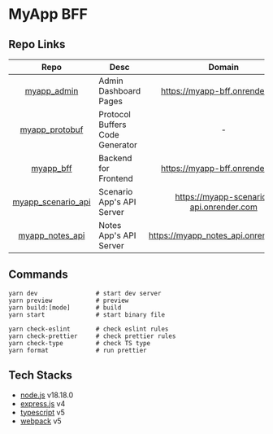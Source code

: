 # MyApp BFF

## Repo Links

|                                 Repo                                  | Desc                            |                 Domain                  | Port |
| :-------------------------------------------------------------------: | ------------------------------- | :-------------------------------------: | :--: |
|        [myapp_admin](https://github.com/BlaxBerry/myapp_admin)        | Admin Dashboard Pages           |     https://myapp-bff.onrender.com      | 3000 |
|     [myapp_protobuf](https://github.com/BlaxBerry/myapp_protobuf)     | Protocol Buffers Code Generator |                    -                    |  -   |
|          [myapp_bff](https://github.com/BlaxBerry/myapp_bff)          | Backend for Frontend            |     https://myapp-bff.onrender.com      | 8080 |
| [myapp_scenario_api](https://github.com/BlaxBerry/myapp_scenario_api) | Scenario App's API Server       | https://myapp-scenario-api.onrender.com | 8000 |
|    [myapp_notes_api](https://github.com/BlaxBerry/myapp_notes_api)    | Notes App's API Server          |  https://myapp_notes_api.onrender.com   | 8400 |

## Commands

```shell
yarn dev                # start dev server
yarn preview            # preview
yarn build:[mode]       # build
yarn start              # start binary file

yarn check-eslint       # check eslint rules
yarn check-prettier     # check prettier rules
yarn check-type         # check TS type
yarn format             # run prettier
```

## Tech Stacks

- [node.js]() v18.18.0
- [express.js]() v4
- [typescript]() v5
- [webpack]() v5
